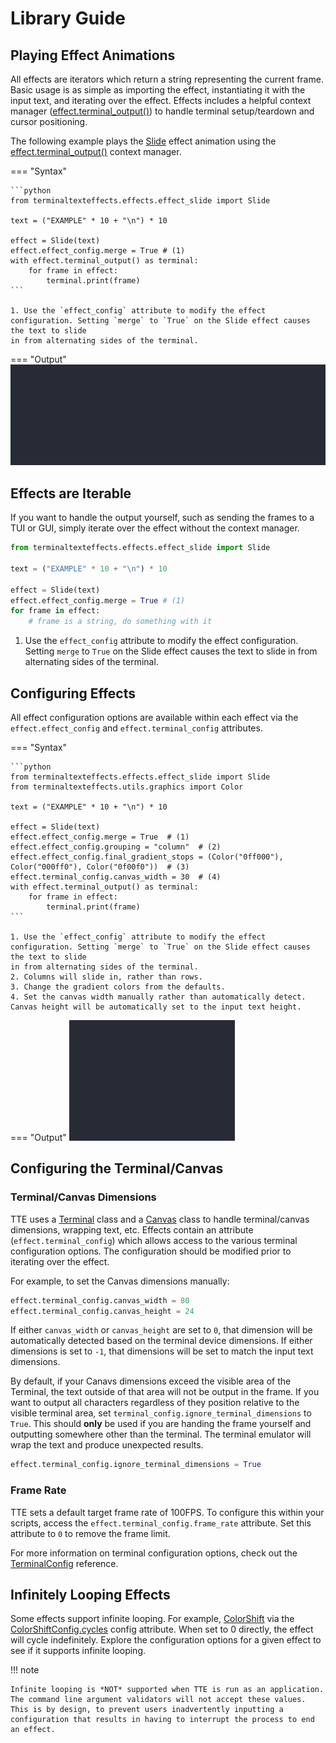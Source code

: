 # Library Guide

## Playing Effect Animations

All effects are iterators which return a string representing the current frame. Basic usage is as simple as importing
the effect, instantiating it with the input text, and iterating over the effect. Effects includes a helpful context
manager
([effect.terminal_output()](./engine/baseeffect.md#terminaltexteffects.engine.base_effect.BaseEffect.terminal_output))
to handle terminal setup/teardown and cursor positioning.

The following example plays the [Slide](./effects/slide.md) effect animation using the [effect.terminal_output()](./engine/baseeffect.md#terminaltexteffects.engine.base_effect.BaseEffect.terminal_output) context manager.

=== "Syntax"

    ```python
    from terminaltexteffects.effects.effect_slide import Slide

    text = ("EXAMPLE" * 10 + "\n") * 10

    effect = Slide(text)
    effect.effect_config.merge = True # (1)
    with effect.terminal_output() as terminal:
        for frame in effect:
            terminal.print(frame)
    ```
    
    1. Use the `effect_config` attribute to modify the effect configuration. Setting `merge` to `True` on the Slide effect causes the text to slide
    in from alternating sides of the terminal.

=== "Output"
    ![t](./img/lib_demos/libguide_onlyslide_output.gif)

## Effects are Iterable

If you want to handle the output yourself, such as sending the frames to a TUI or GUI, simply iterate over the effect without the context manager.

```python
from terminaltexteffects.effects.effect_slide import Slide

text = ("EXAMPLE" * 10 + "\n") * 10

effect = Slide(text)
effect.effect_config.merge = True # (1)
for frame in effect:
    # frame is a string, do something with it
```

1. Use the `effect_config` attribute to modify the effect configuration. Setting `merge` to `True` on the Slide effect causes the text to slide
in from alternating sides of the terminal.

## Configuring Effects

All effect configuration options are available within each effect via the `effect.effect_config` and `effect.terminal_config` attributes.

=== "Syntax"

    ```python
    from terminaltexteffects.effects.effect_slide import Slide
    from terminaltexteffects.utils.graphics import Color

    text = ("EXAMPLE" * 10 + "\n") * 10

    effect = Slide(text)
    effect.effect_config.merge = True  # (1)
    effect.effect_config.grouping = "column"  # (2)
    effect.effect_config.final_gradient_stops = (Color("0ff000"), Color("000ff0"), Color("0f00f0"))  # (3)
    effect.terminal_config.canvas_width = 30  # (4)
    with effect.terminal_output() as terminal:
        for frame in effect:
            terminal.print(frame)
    ```
    
    1. Use the `effect_config` attribute to modify the effect configuration. Setting `merge` to `True` on the Slide effect causes the text to slide
    in from alternating sides of the terminal.
    2. Columns will slide in, rather than rows.
    3. Change the gradient colors from the defaults.
    4. Set the canvas width manually rather than automatically detect. Canvas height will be automatically set to the input text height.

=== "Output"
    ![t](./img/lib_demos/libguide_configuration_output.gif)

## Configuring the Terminal/Canvas

### Terminal/Canvas Dimensions

TTE uses a [Terminal](./engine/terminal/terminal.md) class and a [Canvas](./engine/terminal/canvas.md) class to handle terminal/canvas dimensions, wrapping text, etc. Effects contain an attribute (`effect.terminal_config`) which allows access to the various terminal configuration options. The configuration should be modified prior to iterating over the effect.

For example, to set the Canvas dimensions manually:

```python
effect.terminal_config.canvas_width = 80
effect.terminal_config.canvas_height = 24
```

If either `canvas_width` or `canvas_height` are set to `0`, that dimension will be automatically detected based on the
terminal device dimensions. If either dimensions is set to `-1`, that dimensions will be set to match the input text dimensions.

By default, if your Canavs dimensions exceed the visible area of the Terminal, the text outside of that area will not be
output in the frame. If you want to output all characters regardless of they position relative to the visible terminal
area, set `terminal_config.ignore_terminal_dimensions` to `True`. This should **only** be used if you are handing the
frame yourself and outputting somewhere other than the terminal. The terminal emulator will wrap the text and produce
unexpected results.

```python
effect.terminal_config.ignore_terminal_dimensions = True
```

### Frame Rate

TTE sets a default target frame rate of 100FPS. To configure this within your scripts, access the
`effect.terminal_config.frame_rate` attribute. Set this attribute to `0` to remove the frame limit.

For more information on terminal configuration options, check out the [TerminalConfig](./engine/terminal/terminalconfig.md) reference.

## Infinitely Looping Effects

Some effects support infinite looping. For example, [ColorShift](./effects/colorshift.md) via the
[ColorShiftConfig.cycles](./effects/colorshift.md#terminaltexteffects.effects.effect_colorshift.ColorShiftConfig) config
attribute. When set to 0 directly, the effect will cycle indefinitely. Explore the configuration options for a given
effect to see if it supports infinite looping.

!!! note

    Infinite looping is *NOT* supported when TTE is run as an application. The command line argument validators will not accept these values. This is by design, to prevent users inadvertently inputting a configuration that results in having to interrupt the process to end an effect.
